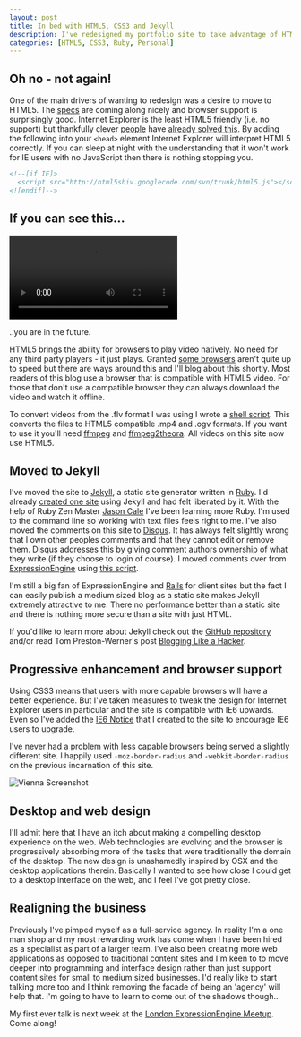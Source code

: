 ```yaml
--- 
layout: post
title: In bed with HTML5, CSS3 and Jekyll
description: I've redesigned my portfolio site to take advantage of HTML5, CSS3 and Jekyll, a static site generator.
categories: [HTML5, CSS3, Ruby, Personal]
---
```

## Oh no - not again! 

One of the main drivers of wanting to redesign was a desire to move to HTML5. The <a href="http://dev.w3.org/html5/spec/">specs</a> are coming along nicely and browser support is surprisingly good. Internet Explorer is the least HTML5 friendly (i.e. no support) but thankfully clever <a href="http://ejohn.org/blog/html5-shiv/">people</a> have <a href="http://remysharp.com/2009/01/07/html5-enabling-script/">already solved this</a>. By adding the following into your <code>&lt;head&gt;</code> element Internet Explorer will interpret HTML5 correctly. If you can sleep at night with the understanding that it won't work for IE users with no JavaScript then there is nothing stopping you. 

``` html 
<!--[if IE]>
  <script src="http://html5shiv.googlecode.com/svn/trunk/html5.js"></script>
<![endif]-->
```

## If you can see this...

<video controls>
  <source src="http://shapeshed.com/movies/mp4/html5_is_alive.mp4" type='video/mp4; codecs="avc1.42E01E, mp4a.40.2"' />
  <source src="http://shapeshed.com/movies/ogv/html5_is_alive.ogv" type='video/ogg; codecs="theora, vorbis"' />
  To view this video you need the latest version of <a href="http://www.apple.com/safari/">Safari</a>, <a href="http://www.mozilla.com/firefox/">Firefox</a> or <a href="http://www.google.com/chrome">Chrome</a>. Alterantively download the videos and watch them offline. <a href="http://shapeshed.com/movies/mp4/html5_is_alive.mp4">Windows / Mac (mp4)</a>, <a href="http://shapeshed.com/movies/mp4/html5_is_alive.ogv">Linux (ogv)</a>
</video>

..you are in the future.

HTML5 brings the ability for browsers to play video natively. No need for any third party players - it just plays. Granted <a href="http://www.microsoft.com/windows/Internet-explorer/default.aspx">some browsers</a> aren't quite up to speed but there are ways around this and I'll blog about this shortly. Most readers of this blog use a browser that is compatible with HTML5 video. For those that don't use a compatible browser they can always download the video and watch it offline. 

To convert videos from the .flv format I was using I wrote a <a href="http://gist.github.com/223459">shell script</a>. This converts the files to HTML5 compatible .mp4 and .ogv formats. If you want to use it you'll need <a href="http://ffmpeg.org/">ffmpeg</a> and <a href="http://v2v.cc/~j/ffmpeg2theora/">ffmpeg2theora</a>. All videos on this site now use HTML5.  

## Moved to Jekyll

I've moved the site to <a href="http://wiki.github.com/mojombo/jekyll">Jekyll</a>, a static site generator written in <a href="http://www.ruby-lang.org/">Ruby</a>. I'd already <a href="http://shapeshed.github.com/">created one site</a> using Jekyll and had felt liberated by it. With the help of Ruby Zen Master <a href="http://jaseandtonic.com/">Jason Cale</a> I've been learning more Ruby. I'm used to the command line so working with text files feels right to me. I've also moved the comments on this site to <a href="http://disqus.com/">Disqus</a>. It has always felt slightly wrong that I own other peoples comments and that they cannot edit or remove them. Disqus addresses this by giving comment authors ownership of what they write (if they choose to login of course). I moved comments over from <a href="http://expressionengine.com/">ExpressionEngine</a> using <a href="http://gist.github.com/202802">this script</a>. 

I'm still a big fan of ExpressionEngine and <a href="http://rubyonrails.org">Rails</a> for client sites but the fact I can easily publish a medium sized blog as a static site makes Jekyll extremely attractive to me. There no performance better than a static site and there is nothing more secure than a site with just HTML. 

If you'd like to learn more about Jekyll check out the <a href="http://wiki.github.com/mojombo/jekyll">GitHub repository</a> and/or read Tom Preston-Werner's post <a href="http://tom.preston-werner.com/2008/11/17/blogging-like-a-hacker.html">Blogging Like a Hacker</a>.

## Progressive enhancement and browser support

Using CSS3 means that users with more capable browsers will have a better experience. But I've taken measures to tweak the design for Internet Explorer users in particular and the site is compatible with IE6 upwards. Even so I've added the <a href="http://shapeshed.github.com/ie6-notice/">IE6 Notice</a> that I created to the site to encourage IE6 users to upgrade.

I've never had a problem with less capable browsers being served a slightly different site. I happily used <code>-moz-border-radius</code> and <code>-webkit-border-radius</code> on the previous incarnation of this site. 

![Vienna Screenshot][1]

## Desktop and web design

I'll admit here that I have an itch about making a compelling desktop experience on the web. Web technologies are evolving and the browser is progressively absorbing more of the tasks that were traditionally the domain of the desktop. The new design is unashamedly inspired by OSX and the desktop applications therein. Basically I wanted to see how close I could get to a desktop interface on the web, and I feel I've got pretty close.

## Realigning the business

Previously I've pimped myself as a full-service agency. In reality I'm a one man shop and my most rewarding work has come when I have been hired as a specialist as part of a larger team. I've also been creating more web applications as opposed to traditional content sites and I'm keen to to move deeper into programming and interface design rather than just support content sites for small to medium sized businesses. I'd really like to start talking more too and I think removing the facade of being an 'agency' will help that. I'm going to have to learn to come out of the shadows though.. 

My first ever talk is next week at the <a href="http://www.meetup.com/londoneers/calendar/11667855/">London ExpressionEngine Meetup</a>. Come along!

 [1]: http://shapeshed.com/images/articles/border_radius_comparison.png "Comparison of border radius between IE Webkit, and Gecko"

